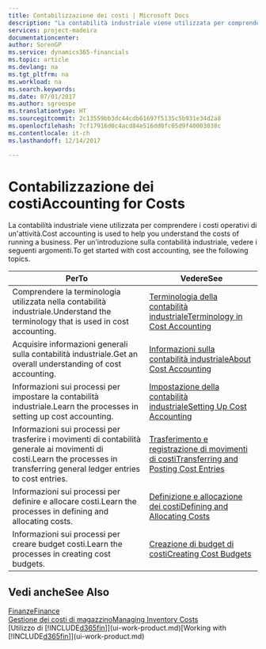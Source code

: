 ```yaml
---
title: Contabilizzazione dei costi | Microsoft Docs
description: "La contabilità industriale viene utilizzata per comprendere i costi operativi di un'attività. Per un'introduzione sulla contabilità industriale, vedere i seguenti argomenti."
services: project-madeira
documentationcenter: 
author: SorenGP
ms.service: dynamics365-financials
ms.topic: article
ms.devlang: na
ms.tgt_pltfrm: na
ms.workload: na
ms.search.keywords: 
ms.date: 07/01/2017
ms.author: sgroespe
ms.translationtype: HT
ms.sourcegitcommit: 2c13559bb3dc44cdb61697f5135c5b931e34d2a8
ms.openlocfilehash: 7cf17916d0c4acd84e516dd0fc05d9f40003038c
ms.contentlocale: it-ch
ms.lasthandoff: 12/14/2017

---
```

# <a name="accounting-for-costs"></a><span data-ttu-id="abb72-104">Contabilizzazione dei costi</span><span class="sxs-lookup"><span data-stu-id="abb72-104">Accounting for Costs</span></span>
<span data-ttu-id="abb72-105">La contabilità industriale viene utilizzata per comprendere i costi operativi di un'attività.</span><span class="sxs-lookup"><span data-stu-id="abb72-105">Cost accounting is used to help you understand the costs of running a business.</span></span> <span data-ttu-id="abb72-106">Per un'introduzione sulla contabilità industriale, vedere i seguenti argomenti.</span><span class="sxs-lookup"><span data-stu-id="abb72-106">To get started with cost accounting, see the following topics.</span></span>  

|<span data-ttu-id="abb72-107">Per</span><span class="sxs-lookup"><span data-stu-id="abb72-107">To</span></span>|<span data-ttu-id="abb72-108">Vedere</span><span class="sxs-lookup"><span data-stu-id="abb72-108">See</span></span>|  
|--------|---------|  
|<span data-ttu-id="abb72-109">Comprendere la terminologia utilizzata nella contabilità industriale.</span><span class="sxs-lookup"><span data-stu-id="abb72-109">Understand the terminology that is used in cost accounting.</span></span>|[<span data-ttu-id="abb72-110">Terminologia della contabilità industriale</span><span class="sxs-lookup"><span data-stu-id="abb72-110">Terminology in Cost Accounting</span></span>](finance-terminology-in-cost-accounting.md)|  
|<span data-ttu-id="abb72-111">Acquisire informazioni generali sulla contabilità industriale.</span><span class="sxs-lookup"><span data-stu-id="abb72-111">Get an overall understanding of cost accounting.</span></span>|[<span data-ttu-id="abb72-112">Informazioni sulla contabilità industriale</span><span class="sxs-lookup"><span data-stu-id="abb72-112">About Cost Accounting</span></span>](finance-about-cost-accounting.md)|  
|<span data-ttu-id="abb72-113">Informazioni sui processi per impostare la contabilità industriale.</span><span class="sxs-lookup"><span data-stu-id="abb72-113">Learn the processes in setting up cost accounting.</span></span>|[<span data-ttu-id="abb72-114">Impostazione della contabilità industriale</span><span class="sxs-lookup"><span data-stu-id="abb72-114">Setting Up Cost Accounting</span></span>](finance-set-up-cost-accounting.md)|  
|<span data-ttu-id="abb72-115">Informazioni sui processi per trasferire i movimenti di contabilità generale ai movimenti di costi.</span><span class="sxs-lookup"><span data-stu-id="abb72-115">Learn the processes in transferring general ledger entries to cost entries.</span></span>|[<span data-ttu-id="abb72-116">Trasferimento e registrazione di movimenti di costi</span><span class="sxs-lookup"><span data-stu-id="abb72-116">Transferring and Posting Cost Entries</span></span>](finance-transfer-and-post-cost-entries.md)|  
|<span data-ttu-id="abb72-117">Informazioni sui processi per definire e allocare costi.</span><span class="sxs-lookup"><span data-stu-id="abb72-117">Learn the processes in defining and allocating costs.</span></span>|[<span data-ttu-id="abb72-118">Definizione e allocazione dei costi</span><span class="sxs-lookup"><span data-stu-id="abb72-118">Defining and Allocating Costs</span></span>](finance-define-and-allocate-costs.md)|  
|<span data-ttu-id="abb72-119">Informazioni sui processi per creare budget costi.</span><span class="sxs-lookup"><span data-stu-id="abb72-119">Learn the processes in creating cost budgets.</span></span>|[<span data-ttu-id="abb72-120">Creazione di budget di costi</span><span class="sxs-lookup"><span data-stu-id="abb72-120">Creating Cost Budgets</span></span>](finance-create-cost-budgets.md)|  

## <a name="see-also"></a><span data-ttu-id="abb72-121">Vedi anche</span><span class="sxs-lookup"><span data-stu-id="abb72-121">See Also</span></span>  
[<span data-ttu-id="abb72-122">Finanze</span><span class="sxs-lookup"><span data-stu-id="abb72-122">Finance</span></span>](finance.md)  
[<span data-ttu-id="abb72-123">Gestione dei costi di magazzino</span><span class="sxs-lookup"><span data-stu-id="abb72-123">Managing Inventory Costs</span></span>](finance-manage-inventory-costs.md)  
<span data-ttu-id="abb72-124">[Utilizzo di [!INCLUDE[d365fin](includes/d365fin_md.md)]](ui-work-product.md)</span><span class="sxs-lookup"><span data-stu-id="abb72-124">[Working with [!INCLUDE[d365fin](includes/d365fin_md.md)]](ui-work-product.md)</span></span>

